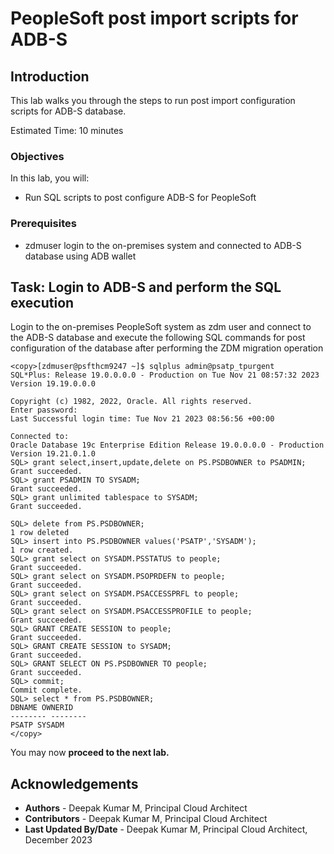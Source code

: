 # PeopleSoft post import scripts for ADB-S

## Introduction

This lab walks you through the steps to run post import configuration scripts for  ADB-S database.

Estimated Time: 10 minutes

### Objectives
In this lab, you will:
* Run SQL scripts to post configure ADB-S for PeopleSoft
 
### Prerequisites

* zdmuser login to the on-premises system and connected to ADB-S database using ADB wallet


## Task: Login to ADB-S and perform the SQL execution

Login to the on-premises PeopleSoft system as zdm user and connect to the ADB-S database and execute the following SQL commands for post configuration of  the database after performing the ZDM migration operation

   ```
<copy>[zdmuser@psfthcm9247 ~]$ sqlplus admin@psatp_tpurgent
SQL*Plus: Release 19.0.0.0.0 - Production on Tue Nov 21 08:57:32 2023
Version 19.19.0.0.0

Copyright (c) 1982, 2022, Oracle. All rights reserved.
Enter password:
Last Successful login time: Tue Nov 21 2023 08:56:56 +00:00

Connected to:
Oracle Database 19c Enterprise Edition Release 19.0.0.0.0 - Production
Version 19.21.0.1.0
SQL> grant select,insert,update,delete on PS.PSDBOWNER to PSADMIN;
Grant succeeded.
SQL> grant PSADMIN TO SYSADM;
Grant succeeded.
SQL> grant unlimited tablespace to SYSADM;
Grant succeeded.

SQL> delete from PS.PSDBOWNER;
1 row deleted
SQL> insert into PS.PSDBOWNER values('PSATP','SYSADM');
1 row created.
SQL> grant select on SYSADM.PSSTATUS to people;
Grant succeeded.
SQL> grant select on SYSADM.PSOPRDEFN to people;
Grant succeeded.
SQL> grant select on SYSADM.PSACCESSPRFL to people;
Grant succeeded.
SQL> grant select on SYSADM.PSACCESSPROFILE to people;
Grant succeeded.
SQL> GRANT CREATE SESSION to people;
Grant succeeded.
SQL> GRANT CREATE SESSION to SYSADM;
Grant succeeded.
SQL> GRANT SELECT ON PS.PSDBOWNER TO people;
Grant succeeded.
SQL> commit;
Commit complete.
SQL> select * from PS.PSDBOWNER;
DBNAME OWNERID
-------- --------
PSATP SYSADM
</copy>
   ```

You may now **proceed to the next lab.**



## Acknowledgements
* **Authors** - Deepak Kumar M, Principal Cloud Architect
* **Contributors** - Deepak Kumar M, Principal Cloud Architect
* **Last Updated By/Date** - Deepak Kumar M, Principal Cloud Architect, December 2023


